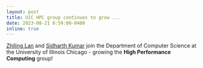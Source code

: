 ```yaml
---
layout: post
title: UIC HPC group continues to grow ...
date: 2023-08-21 8:59:00-0400
inline: true
---
```


[Zhiling Lan](https://cs.uic.edu/profiles/lan-zhiling/) and [Sidharth Kumar](https://cs.uic.edu/profiles/kumar-sidharth/) join the Department of Computer Science at the University of Illinois Chicago - growing the **High Performance Computing** group!